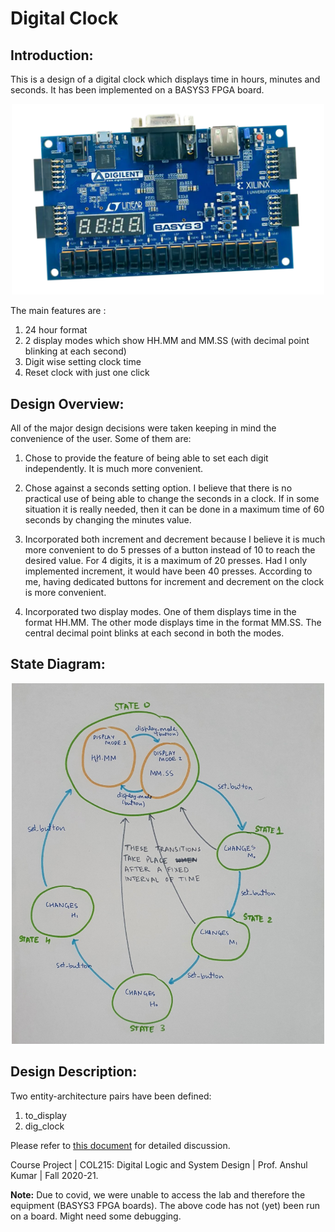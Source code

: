 # Digital Clock

## Introduction:

This is a design of a digital clock which displays time in hours, minutes and seconds. It has
been implemented on a BASYS3 FPGA board.

<p align="center">
  <img src="img/basys_board.png" width="500"/>
</p>

The main features are :
1) 24 hour format
2) 2 display modes which show HH.MM and MM.SS (with decimal point blinking at each second)
3) Digit wise setting clock time
4) Reset clock with just one click

## Design Overview:
All of the major design decisions were taken keeping in mind the convenience of the user. Some of them are:

1) Chose to provide the feature of being able to set each digit independently. It is much more convenient.

2) Chose against a seconds setting option. I believe that there is no practical use of being able to change the seconds in a clock. If in some situation it is really needed, then it can be done in a maximum time of 60 seconds by changing the minutes value.

3) Incorporated both increment and decrement because I believe it is much more convenient to do 5 presses of a button instead of 10 to reach the desired value. For 4 digits, it is a maximum of 20 presses. Had I only implemented increment, it would have been 40 presses. According to me, having dedicated buttons for increment and decrement on the clock is more convenient.

4) Incorporated two display modes. One of them displays time in the format HH.MM. The other mode displays time in the format MM.SS. The central decimal point blinks at each second in both the modes.

## State Diagram:

<p align="center">
  <img src="img/state_diag.jpg" width="500"/>
</p>

## Design Description:
Two entity-architecture pairs have been defined:
1) to_display
2) dig_clock

Please refer to [this document](Project_Description.pdf) for detailed discussion.


Course Project | COL215: Digital Logic and System Design | Prof. Anshul Kumar | Fall 2020-21.


**Note:** Due to covid, we were unable to access the lab and therefore the equipment (BASYS3 FPGA boards). The above code has not (yet) been run on a board. Might need some debugging.
